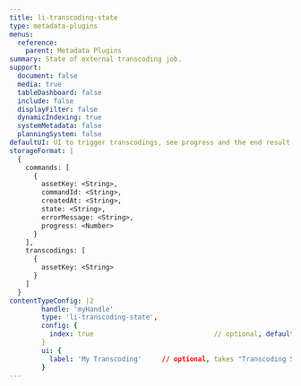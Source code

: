 ```yaml
---
title: li-transcoding-state
type: metadata-plugins
menus:
  reference:
    parent: Metadata Plugins
summary: State of external transcoding job.
support:
  document: false
  media: true
  tableDashboard: false
  include: false
  displayFilter: false
  dynamicIndexing: true
  systemMetadata: false
  planningSystem: false
defaultUI: UI to trigger transcodings, see progress and the end result.
storageFormat: |
  {
    commands: [
      {
        assetKey: <String>,
        commandId: <String>,
        createdAt: <String>,
        state: <String>,
        errorMessage: <String>,
        progress: <Number>
      }
    ],
    transcodings: [
      {
        assetKey: <String>
      }
    ]
  }
contentTypeConfig: |2
        handle: 'myHandle'
        type: 'li-transcoding-state',
        config: {
          index: true                              // optional, default: false. {{< added-in "release-2023-07" >}}
        }
        ui: {
          label: 'My Transcoding'     // optional, takes "Transcoding State" otherwise
        }
---
```

